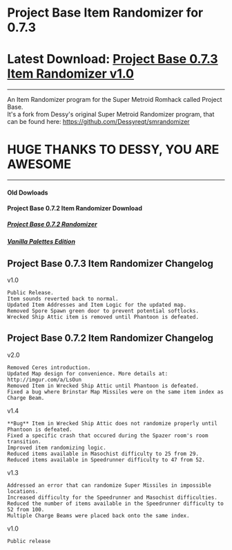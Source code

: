 # Project Base Item Randomizer for 0.7.3
# Latest Download: [Project Base 0.7.3 Item Randomizer v1.0](https://github.com/Galamoz/ProjectBaseRandomizer/releases/download/1/SMPB073.Item.Randomizer.exe)


----------------------------------------------  

An Item Randomizer program for the Super Metroid Romhack called Project Base.  
It's a fork from Dessy's original Super Metroid Randomizer program, that can be found here: https://github.com/Dessyreqt/smrandomizer
# HUGE THANKS TO DESSY, YOU ARE AWESOME
----------------------------------------------
#### Old Dowloads
#### Project Base 0.7.2 Item Randomizer Download
##### [Project Base 0.7.2 Randomizer](https://github.com/Galamoz/ProjectBaseRandomizer/releases/download/2.0/SMPB.Item.Randomizer.v2.0.exe)  
##### [Vanilla Palettes Edition](https://github.com/Galamoz/ProjectBaseRandomizer/releases/download/2.0a/SMPB.Item.Randomizer.v2.0.-Vanilla.Palettes.exe)

## Project Base 0.7.3 Item Randomizer Changelog

v1.0

	Public Release.
	Item sounds reverted back to normal.
	Updated Item Addresses and Item Logic for the updated map.
	Removed Spore Spawn green door to prevent potential softlocks.
	Wrecked Ship Attic item is removed until Phantoon is defeated.


## Project Base 0.7.2 Item Randomizer Changelog

v2.0

	Removed Ceres introduction.
	Updated Map design for convenience. More details at: http://imgur.com/a/LsOun
	Removed Item in Wrecked Ship Attic until Phantoon is defeated.
	Fixed a bug where Brinstar Map Missiles were on the same item index as Charge Beam.
	
v1.4

	**Bug** Item in Wrecked Ship Attic does not randomize properly until Phantoon is defeated.
	Fixed a specific crash that occured during the Spazer room's room transition.
	Improved item randomizing logic.
	Reduced items available in Masochist difficulty to 25 from 29.
	Reduced items available in Speedrunner difficulty to 47 from 52.

v1.3    

	Addressed an error that can randomize Super Missiles in impossible locations.  
	Increased difficulty for the Speedrunner and Masochist difficulties.    
	Reduced the number of items available in the Speedrunner difficulty to 52 from 100.  
	Multiple Charge Beams were placed back onto the same index.    
	
  
v1.0  

	Public release
